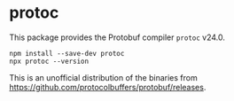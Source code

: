protoc
======

This package provides the Protobuf compiler `protoc` <!-- inject: release.tag_name -->v24.0<!-- end -->.

```shell script
npm install --save-dev protoc
npx protoc --version 
```

This is an unofficial distribution of the binaries from https://github.com/protocolbuffers/protobuf/releases.
